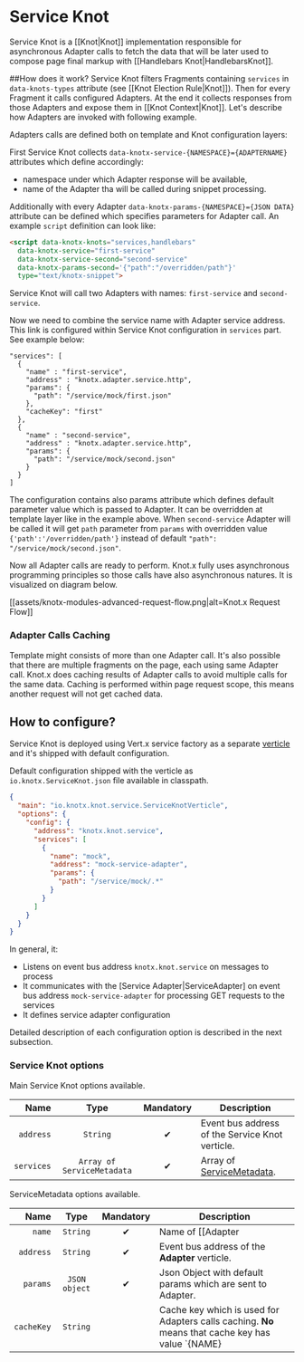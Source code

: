 # Service Knot
Service Knot is a [[Knot|Knot]] implementation responsible for asynchronous Adapter calls to fetch the
data that will be later used to compose page final markup with [[Handlebars Knot|HandlebarsKnot]].

##How does it work?
Service Knot filters Fragments containing `services` in `data-knots-types` attribute (see 
[[Knot Election Rule|Knot]]). Then for every Fragment it calls configured Adapters. At the end 
it collects responses from those Adapters and expose them in [[Knot Context|Knot]]. Let's describe 
how Adapters are invoked with following example.

Adapters calls are defined both on template and Knot configuration layers:

First Service Knot collects `data-knotx-service-{NAMESPACE}={ADAPTERNAME}` attributes which define accordingly:
 - namespace under which Adapter response will be available,
 - name of the Adapter tha will be called during snippet processing. 

Additionally with every Adapter `data-knotx-params-{NAMESPACE}={JSON DATA}` attribute can be defined 
which specifies parameters for Adapter call. An example `script` definition can look like:

```html
<script data-knotx-knots="services,handlebars"
  data-knotx-service="first-service"
  data-knotx-service-second="second-service"
  data-knotx-params-second='{"path":"/overridden/path"}'
  type="text/knotx-snippet">
```
Service Knot will call two Adapters with names: `first-service` and `second-service`.

Now we need to combine the service name with Adapter service address. This link is configured within
Service Knot configuration in `services` part. See example below:
```
"services": [
  {
    "name" : "first-service",
    "address" : "knotx.adapter.service.http",
    "params": {
      "path": "/service/mock/first.json"
    },
    "cacheKey": "first"
  },
  {
    "name" : "second-service",
    "address" : "knotx.adapter.service.http",
    "params": {
      "path": "/service/mock/second.json"
    }
  }
]
```
The configuration contains also params attribute which defines default parameter value which is passed
to Adapter. It can be overridden at template layer like in the example above. When `second-service`
Adapter will be called it will get `path` parameter from `params` with overridden value `{'path':'/overridden/path'}`
instead of default `"path": "/service/mock/second.json"`.

Now all Adapter calls are ready to perform. Knot.x fully uses asynchronous programming principles so
those calls have also asynchronous natures. It is visualized on diagram below.

[[assets/knotx-modules-advanced-request-flow.png|alt=Knot.x Request Flow]]

### Adapter Calls Caching
Template might consists of more than one Adapter call. It's also possible that there are multiple 
fragments on the page, each using same Adapter call. Knot.x does caching results of Adapter calls 
to avoid multiple calls for the same data.
Caching is performed within page request scope, this means another request will not get cached data.

## How to configure?
Service Knot is deployed using Vert.x service factory as a separate [verticle](http://vertx.io/docs/apidocs/io/vertx/core/Verticle.html) and it's shipped with default configuration.

Default configuration shipped with the verticle as `io.knotx.ServiceKnot.json` file available in classpath.

```json
{
  "main": "io.knotx.knot.service.ServiceKnotVerticle",
  "options": {
    "config": {
      "address": "knotx.knot.service",
      "services": [
        {
          "name": "mock",
          "address": "mock-service-adapter",
          "params": {
            "path": "/service/mock/.*"
          }
        }
      ]
    }
  }
}
```
In general, it:
- Listens on event bus address `knotx.knot.service` on messages to process
- It communicates with the [Service Adapter|ServiceAdapter] on event bus address `mock-service-adapter` for processing GET requests to the services
- It defines service adapter configuration

Detailed description of each configuration option is described in the next subsection.

### Service Knot options

Main Service Knot options available.

| Name                        | Type                                | Mandatory      | Description  |
|-------:                     |:-------:                            |:-------:       |-------|
| `address`                   | `String`                            | &#10004;       | Event bus address of the Service Knot verticle. |
| `services`                  | `Array of ServiceMetadata`          | &#10004;       | Array of [ServiceMetadata](https://github.com/Cognifide/knotx/blob/master/knotx-core/knotx-knot-view/src/main/java/com/cognifide/knotx/knot/service/ServiceKnotConfiguration.java).|

ServiceMetadata options available.

| Name                        | Type                                | Mandatory      | Description  |
|-------:                     |:-------:                            |:-------:       |-------|
| `name`                      | `String`                            | &#10004;       | Name of [[Adapter|Adapter]] which is referenced in `data-knotx-service-{NAMESPACE}={ADAPTERNAME}`. |
| `address`                   | `String`                            | &#10004;       | Event bus address of the **Adapter** verticle. |
| `params`                    | `JSON object`                       | &#10004;       | Json Object with default params which are sent to Adapter. |
| `cacheKey`                  | `String`                            |                | Cache key which is used for Adapters calls caching. **No** means that cache key has value `{NAME}|{PARAMS}` |
